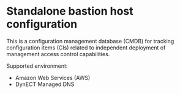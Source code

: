 
# Standalone bastion host configuration

This is a configuration management database (CMDB)
for tracking configuration items (CIs) related to
independent deployment of management access control capabilities.

Supported environment:
- Amazon Web Services (AWS)
- DynECT Managed DNS
